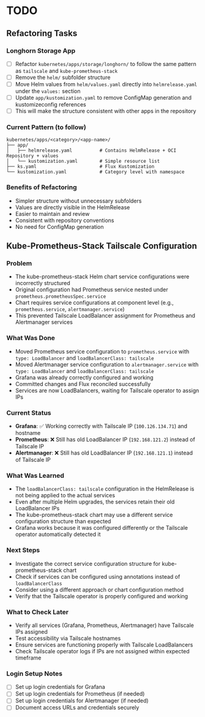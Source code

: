 # TODO

## Refactoring Tasks

### Longhorn Storage App
- [ ] Refactor `kubernetes/apps/storage/longhorn/` to follow the same pattern as `tailscale` and `kube-prometheus-stack`
- [ ] Remove the `helm/` subfolder structure
- [ ] Move Helm values from `helm/values.yaml` directly into `helmrelease.yaml` under the `values:` section
- [ ] Update `app/kustomization.yaml` to remove ConfigMap generation and kustomizeconfig references
- [ ] This will make the structure consistent with other apps in the repository

### Current Pattern (to follow)
```
kubernetes/apps/<category>/<app-name>/
├── app/
│   ├── helmrelease.yaml          # Contains HelmRelease + OCI Repository + values
│   └── kustomization.yaml        # Simple resource list
├── ks.yaml                       # Flux Kustomization
└── kustomization.yaml            # Category level with namespace
```

### Benefits of Refactoring
- Simpler structure without unnecessary subfolders
- Values are directly visible in the HelmRelease
- Easier to maintain and review
- Consistent with repository conventions
- No need for ConfigMap generation

## Kube-Prometheus-Stack Tailscale Configuration

### Problem
- The kube-prometheus-stack Helm chart service configurations were incorrectly structured
- Original configuration had Prometheus service nested under `prometheus.prometheusSpec.service`
- Chart requires service configurations at component level (e.g., `prometheus.service`, `alertmanager.service`)
- This prevented Tailscale LoadBalancer assignment for Prometheus and Alertmanager services

### What Was Done
- Moved Prometheus service configuration to `prometheus.service` with `type: LoadBalancer` and `loadBalancerClass: tailscale`
- Moved Alertmanager service configuration to `alertmanager.service` with `type: LoadBalancer` and `loadBalancerClass: tailscale`
- Grafana was already correctly configured and working
- Committed changes and Flux reconciled successfully
- Services are now LoadBalancers, waiting for Tailscale operator to assign IPs

### Current Status
- **Grafana**: ✅ Working correctly with Tailscale IP (`100.126.134.71`) and hostname
- **Prometheus**: ❌ Still has old LoadBalancer IP (`192.168.121.2`) instead of Tailscale IP
- **Alertmanager**: ❌ Still has old LoadBalancer IP (`192.168.121.1`) instead of Tailscale IP

### What Was Learned
- The `loadBalancerClass: tailscale` configuration in the HelmRelease is not being applied to the actual services
- Even after multiple Helm upgrades, the services retain their old LoadBalancer IPs
- The kube-prometheus-stack chart may use a different service configuration structure than expected
- Grafana works because it was configured differently or the Tailscale operator automatically detected it

### Next Steps
- Investigate the correct service configuration structure for kube-prometheus-stack chart
- Check if services can be configured using annotations instead of `loadBalancerClass`
- Consider using a different approach or chart configuration method
- Verify that the Tailscale operator is properly configured and working

### What to Check Later
- Verify all services (Grafana, Prometheus, Alertmanager) have Tailscale IPs assigned
- Test accessibility via Tailscale hostnames
- Ensure services are functioning properly with Tailscale LoadBalancers
- Check Tailscale operator logs if IPs are not assigned within expected timeframe

### Login Setup Notes
- [ ] Set up login credentials for Grafana
- [ ] Set up login credentials for Prometheus (if needed)
- [ ] Set up login credentials for Alertmanager (if needed)
- [ ] Document access URLs and credentials securely
